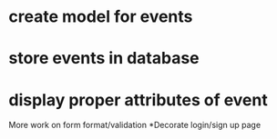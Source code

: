 # create model for events
# store events in database
# display proper attributes of event

More work on form format/validation
*Decorate login/sign up page